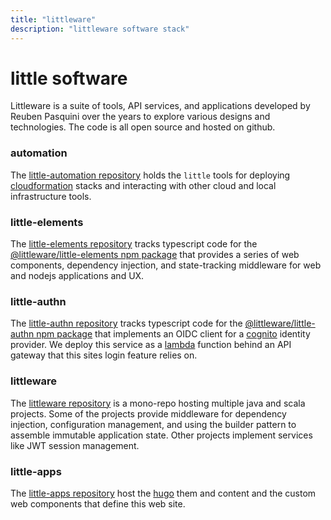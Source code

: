 ```yaml
---
title: "littleware"
description: "littleware software stack"
---
```


# little software

Littleware is a suite of tools, API services, and applications developed by Reuben Pasquini over the years to explore various designs and technologies.  The code is all open source and hosted on github.

### automation

The [little-automation repository](https://github.com/frickjack/little-automation) holds the `little` tools for deploying [cloudformation](https://aws.amazon.com/cloudformation/) stacks and interacting with other cloud and local infrastructure tools.

### little-elements

The [little-elements repository](https://github.com/frickjack/little-elements) tracks typescript code for the [@littleware/little-elements npm package](https://www.npmjs.com/package/@littleware/little-elements) that provides a series of web components, dependency injection, and state-tracking middleware for web and nodejs applications and UX.

### little-authn

The [little-authn repository](https://github.com/frickjack/little-authn) tracks typescript code for the [@littleware/little-authn npm package](https://www.npmjs.com/package/@littleware/little-authn) that implements an OIDC client for a [cognito](https://aws.amazon.com/cognito/) identity provider.  We deploy this service as a [lambda](https://aws.amazon.com/lambda/) function behind an API gateway that this sites login feature relies on.

### littleware

The [littleware repository](https://github.com/frickjack/littleware) is a mono-repo hosting multiple java and scala projects.  Some of the projects provide middleware for dependency injection, configuration management, and using the builder pattern to assemble immutable application state.  Other projects implement services like JWT session management.

### little-apps

The [little-apps repository](https://github.com/frickjack/little-apps) host the [hugo](https://gohugo.io) them and content and the custom web components that define this web site.
